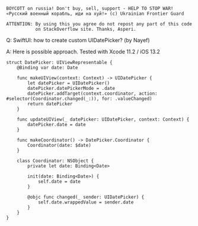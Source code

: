 ```
BOYCOTT on russia! Don't buy, sell, support - HELP TO STOP WAR!
«Русский военный корабль, иди на хуй!» (c) Ukrainian Frontier Guard

ATTENTION: By using this you agree do not repost any part of this code
           on StackOverflow site. Thanks, Asperi.
```

Q: SwiftUI: how to create custom UIDatePicker? (by Nayef)

A: Here is possible approach. Tested with Xcode 11.2 / iOS 13.2

    struct DatePicker: UIViewRepresentable {
        @Binding var date: Date
    
        func makeUIView(context: Context) -> UIDatePicker {
            let datePicker = UIDatePicker()
            datePicker.datePickerMode = .date
            datePicker.addTarget(context.coordinator, action: #selector(Coordinator.changed(_:)), for: .valueChanged)
            return datePicker
        }
    
        func updateUIView(_ datePicker: UIDatePicker, context: Context) {
            datePicker.date = date
        }
    
        func makeCoordinator() -> DatePicker.Coordinator {
            Coordinator(date: $date)
        }
    
        class Coordinator: NSObject {
            private let date: Binding<Date>
    
            init(date: Binding<Date>) {
                self.date = date
            }
    
            @objc func changed(_ sender: UIDatePicker) {
                self.date.wrappedValue = sender.date
            }
        }
    }

